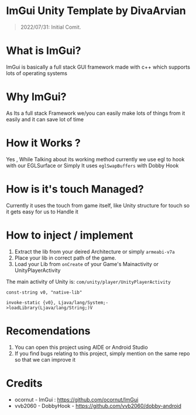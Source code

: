 # ImGui Unity Template by DivaArvian
> 2022/07/31: Initial Comit.

# What is ImGui?
ImGui is basically a full stack GUI framework made with c++ which supports lots of operating systems

# Why ImGui?
As Its a full stack Framework we/you can easily make lots of things from it easily and it can save lot of time

# How it Works ?
Yes , While Talking about its working method currently we use egl to hook with our EGLSurface or Simply It uses `eglSwapBuffers` with Dobby Hook
  
# How is it's touch Managed?
Currently it uses the touch from game itself, like Unity structure for touch so it gets easy for us to Handle it

# How to inject / implement
1. Extract the lib from your deired Architecture or simply `armeabi-v7a`
2. Place your lib in correct path of the game.
3. Load your Lib from `onCreate` of your Game's Mainactivity or UnityPlayerActivity

The main activity of Unity is: ```com/unity/player/UnityPlayerActivity```

```
const-string v0, "native-lib"

invoke-static {v0}, Ljava/lang/System;->loadLibrary(Ljava/lang/String;)V
```
# Recomendations

1. You can open this project using AIDE or Android Studio
2. If you find bugs relating to this project, simply mention on the same repo so that we can improve it

# Credits

* ocornut - ImGui : https://github.com/ocornut/ImGui
* vvb2060 - DobbyHook - https://github.com/vvb2060/dobby-android
